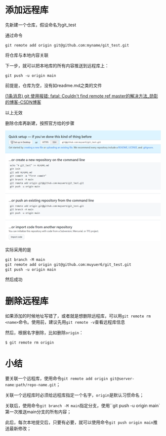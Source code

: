 # 添加远程库

先新建一个仓库，假设命名为git_test

通过命令

```
git remote add origin git@github.com:myname/git_test.git
```

将仓库与本地内容关联

下一步，就可以把本地库的所有内容推送到远程库上：

```
git push -u origin main
```

前提是，仓库为空，没有如readme.md之类的文件

[(1条消息) git 使用报错: fatal: Couldn't find remote ref master的解决方法_勋彰的博客-CSDN博客](https://blog.csdn.net/ltstud/article/details/79935001)

以上无效

删除仓库再新建，按照官方给的步骤

![image-20220919183118857](远程测试/image-20220919183118857.png)

实际采用的是

```
git branch -M main
git remote add origin git@github.com:muyuer6/git_test.git
git push -u origin main
```

然后成功





# 删除远程库

如果添加的时候地址写错了，或者就是想删除远程库，可以用`git remote rm <name>`命令。使用前，建议先用`git remote -v`查看远程库信息

然后，根据名字删除，比如删除`origin`：

```
$ git remote rm origin
```

# 小结

要关联一个远程库，使用命令`git remote add origin git@server-name:path/repo-name.git`；

关联一个远程库时必须给远程库指定一个名字，`origin`是默认习惯命名；

关联后，使用命令`git branch -M main`指定分支，使用``git push -u origin main`第一次推送main分支的所有内容；

此后，每次本地提交后，只要有必要，就可以使用命令`git push origin main`推送最新修改；